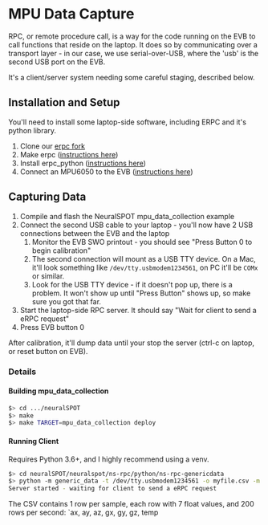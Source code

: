 # MPU Data Capture
RPC, or remote procedure call, is a way for the code running on the EVB to call functions that reside on the laptop. It does so by communicating over a transport layer - in our case, we use serial-over-USB, where the 'usb' is the second USB port on the EVB.

It's a client/server system needing some careful staging, described below.

## Installation and Setup
You'll need to install some laptop-side software, including ERPC and it's python library.
1. Clone our [erpc fork](https://github.com/AmbiqAI/erpc) 
2. Make erpc ([instructions here](https://github.com/AmbiqAI/erpc/blob/develop/README.md#building-and-installing))
3. Install erpc_python ([instructions here](https://github.com/AmbiqAI/erpc/tree/develop/erpc_python))
4. Connect an MPU6050 to the EVB ([instructions here](../../neuralspot/ns-i2c/README.md))

## Capturing Data
1. Compile and flash the NeuralSPOT mpu_data_collection example
2. Connect the second USB cable to your laptop - you'll now have 2 USB connections between the EVB and the laptop
    1. Monitor the EVB SWO printout - you should see "Press Button 0 to begin calibration"
    2. The second connection will mount as a USB TTY device. On a Mac, it'll look something like `/dev/tty.usbmodem1234561`, on PC it'll be `COMx` or similar.
    3. Look for the USB TTY device - if it doesn't pop up, there is a problem. It won't show up until "Press Button" shows up, so make sure you got that far.
3. Start the laptop-side RPC server. It should say "Wait for client to send a eRPC request"
4. Press EVB button 0

After calibration, it'll dump data until your stop the server (ctrl-c on laptop, or reset button on EVB).

### Details

#### Building mpu_data_collection

```bash
$> cd .../neuralSPOT
$> make
$> make TARGET=mpu_data_collection deploy
```

#### Running Client

Requires Python 3.6+, and I highly recommend using a venv.

```bash
$> cd neuralSPOT/neuralspot/ns-rpc/python/ns-rpc-genericdata
$> python -m generic_data -t /dev/tty.usbmodem1234561 -o myfile.csv -m server
Server started - waiting for client to send a eRPC request
```

The CSV contains 1 row per sample, each row with 7 float values, and 200 rows per second: `ax, ay, az, gx, gy, gz, temp
